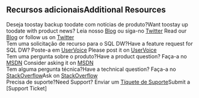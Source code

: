 ## <a name="additional-resources"></a><span data-ttu-id="e8f2d-101">Recursos adicionais</span><span class="sxs-lookup"><span data-stu-id="e8f2d-101">Additional Resources</span></span>

<span data-ttu-id="e8f2d-102">Deseja toostay backup toodate com notícias de produto?</span><span class="sxs-lookup"><span data-stu-id="e8f2d-102">Want toostay up toodate with product news?</span></span> <span data-ttu-id="e8f2d-103">Leia nosso [Blog] ou siga-no [Twitter] </span><span class="sxs-lookup"><span data-stu-id="e8f2d-103">Read our [Blog] or follow us on [Twitter] </span></span></br>
<span data-ttu-id="e8f2d-104">Tem uma solicitação de recurso para o SQL DW?</span><span class="sxs-lookup"><span data-stu-id="e8f2d-104">Have a feature request for SQL DW?</span></span> <span data-ttu-id="e8f2d-105">Poste-a em [UserVoice] </span><span class="sxs-lookup"><span data-stu-id="e8f2d-105">Please post it on [UserVoice] </span></span></br>
<span data-ttu-id="e8f2d-106">Tem uma pergunta sobre o produto?</span><span class="sxs-lookup"><span data-stu-id="e8f2d-106">Have a product question?</span></span> <span data-ttu-id="e8f2d-107">Faça-a no [MSDN] </span><span class="sxs-lookup"><span data-stu-id="e8f2d-107">Consider asking it on [MSDN] </span></span></br>
<span data-ttu-id="e8f2d-108">Tem alguma pergunta técnica?</span><span class="sxs-lookup"><span data-stu-id="e8f2d-108">Have a technical question?</span></span> <span data-ttu-id="e8f2d-109">Faça-a no [StackOverflow]</span><span class="sxs-lookup"><span data-stu-id="e8f2d-109">Ask on [StackOverflow]</span></span></br>
<span data-ttu-id="e8f2d-110">Precisa de suporte?</span><span class="sxs-lookup"><span data-stu-id="e8f2d-110">Need Support?</span></span> <span data-ttu-id="e8f2d-111">Enviar um [Tíquete de Suporte]</span><span class="sxs-lookup"><span data-stu-id="e8f2d-111">Submit a [Support Ticket]</span></span></br>

[Blog]: https://azure.microsoft.com/blog/tag/azure-sql-data-warehouse/
[Twitter]: https://twitter.com/AzureSQLDW
[UserVoice]: https://feedback.azure.com/forums/307516-sql-data-warehouse
[MSDN]: https://social.msdn.microsoft.com/Forums/azure/en-US/home?forum=AzureSQLDataWarehouse
[StackOverflow]: http://stackoverflow.com/questions/tagged/azure-sqldw
[Tíquete de Suporte]: ../articles/sql-data-warehouse/sql-data-warehouse-get-started-create-support-ticket.md



